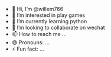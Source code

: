 - 👋 Hi, I’m @willem766
- 👀 I’m interested in play games
- 🌱 I’m currently learning python
- 💞️ I’m looking to collaborate on wechat
- 📫 How to reach me ...
- 😄 Pronouns: ...
- ⚡ Fun fact: ...

<!---
willem766/willem766 is a ✨ special ✨ repository because its `README.md` (this file) appears on your GitHub profile.
You can click the Preview link to take a look at your changes.
--->
